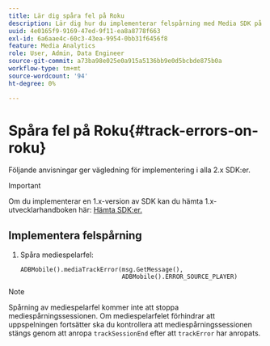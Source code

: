 ```yaml
---
title: Lär dig spåra fel på Roku
description: Lär dig hur du implementerar felspårning med Media SDK på Roku.
uuid: 4e0165f9-9169-47ed-9f11-ea8a8778f663
exl-id: 6a6aae4c-60c3-43ea-9954-0bb31f6456f8
feature: Media Analytics
role: User, Admin, Data Engineer
source-git-commit: a73ba98e025e0a915a5136bb9e0d5bcbde875b0a
workflow-type: tm+mt
source-wordcount: '94'
ht-degree: 0%

---
```


# Spåra fel på Roku{#track-errors-on-roku}

Följande anvisningar ger vägledning för implementering i alla 2.x SDK:er.

>[!IMPORTANT]
>
> Om du implementerar en 1.x-version av SDK kan du hämta 1.x-utvecklarhandboken här: [Hämta SDK:er.](/help/getting-started/download-sdks.md)

## Implementera felspårning

1. Spåra mediespelarfel:

   ```
   ADBMobile().mediaTrackError(msg.GetMessage(),
                               ADBMobile().ERROR_SOURCE_PLAYER)
   ```

>[!NOTE]
>
>Spårning av mediespelarfel kommer inte att stoppa mediespårningssessionen. Om mediespelarfelet förhindrar att uppspelningen fortsätter ska du kontrollera att mediespårningssessionen stängs genom att anropa `trackSessionEnd` efter att `trackError` har anropats.
